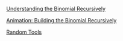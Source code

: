 [Understanding the Binomial Recursively](Binomial.html)

[Animation: Building the Binomial Recursively](Binanimate.html)

[Random Tools](tools.md)
